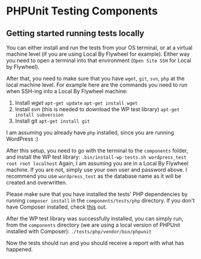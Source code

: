 # PHPUnit Testing Components

## Getting started running tests locally

You can either install and run the tests from your OS terminal, or at a virtual machine level (if you are using Local By Flywheel for example). Either way you need to open a terminal into that environment (`Open Site SSH` for Local by Flywheel).

After that, you need to make sure that you have `wget`, `git`, `svn`, `php` at the local machine level. For example here are the commands you need to run when SSH-ing into a Local By Flywheel machine:
1. Install _wget_
    `apt-get update`
    `apt-get install wget`
2. Install _svn_ (this is needed to download the WP test library)
    `apt-get install subversion`
3. Install git
    `apt-get install git`
    
I am assuming you already have `php` installed, since you are running WordPress :)

After this setup, you need to go with the terminal to the `components` folder, and install the WP test library:
`.bin/install-wp-tests.sh wordpress_test root root localhost`
Again, I am assuming you are in a Local By Flywheel machine. If you are not, simply use your own user and password above. I recommend you use `wordpress_test` as the database name as it will be created and overwritten.

Please make sure that you have installed the tests' PHP dependencies by running `composer install` in the `components/tests/php` directory. If you don't have Composer installed, check [this](https://getcomposer.org/) out.

After the WP test library was successfully installed, you can simply run, from the `components` directory (we are using a local version of PHPUnit installed with Composer):
`./tests/php/vendor/bin/phpunit`

Now the tests should run and you should receive a report with what has happened.
